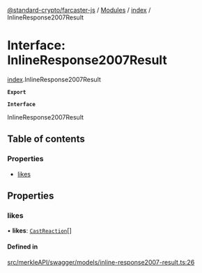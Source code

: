 [@standard-crypto/farcaster-js](../README.md) / [Modules](../modules.md) / [index](../modules/index.md) / InlineResponse2007Result

# Interface: InlineResponse2007Result

[index](../modules/index.md).InlineResponse2007Result

**`Export`**

**`Interface`**

InlineResponse2007Result

## Table of contents

### Properties

- [likes](index.InlineResponse2007Result.md#likes)

## Properties

### likes

• **likes**: [`CastReaction`](index.CastReaction.md)[]

#### Defined in

[src/merkleAPI/swagger/models/inline-response2007-result.ts:26](https://github.com/standard-crypto/farcaster-js/blob/main/src/merkleAPI/swagger/models/inline-response2007-result.ts#L26)
